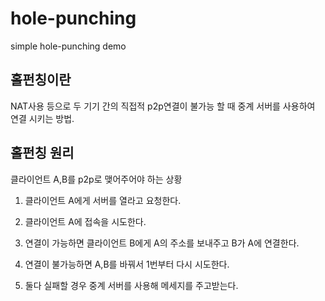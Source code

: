 hole-punching
=============

simple hole-punching demo

홀펀칭이란
--
  NAT사용 등으로 두 기기 간의 직접적 p2p연결이 불가능 할 때
  중계 서버를 사용하여 연결 시키는 방법.
  

홀펀칭 원리
--
  클라이언트 A,B를 p2p로 맺어주어야 하는 상황

  1. 클라이언트 A에게 서버를 열라고 요청한다.
  2. 클라이언트 A에 접속을 시도한다.
  3. 연결이 가능하면 클라이언트 B에게 A의 주소를 보내주고 B가 A에 연결한다.
  
  4. 연결이 불가능하면 A,B를 바꿔서 1번부터 다시 시도한다.
  
  5. 둘다 실패할 경우 중계 서버를 사용해 메세지를 주고받는다.
